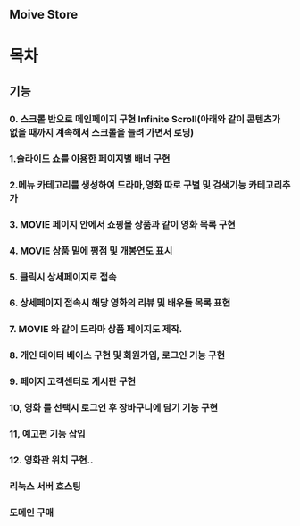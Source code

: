 ## Moive Store

# 목차

## 기능

### 0. 스크롤 반으로 메인페이지 구현 Infinite Scroll(아래와 같이 콘텐츠가 없을 때까지 계속해서 스크롤을 늘려 가면서 로딩)

### 1.슬라이드 쇼를 이용한 페이지별 배너 구현

### 2.메뉴 카테고리를 생성하여 드라마,영화 따로 구별 및 검색기능 카테고리추가

### 3. MOVIE 페이지 안에서 쇼핑몰 상품과 같이 영화 목록 구현

### 4. MOVIE 상품 밑에 평점 및 개봉연도 표시

### 5. 클릭시 상세페이지로 접속

### 6. 상세페이지 접속시 해당 영화의 리뷰 및 배우들 목록 표현

### 7. MOVIE 와 같이 드라마 상품 페이지도 제작.

### 8. 개인 데이터 베이스 구현 및 회원가입, 로그인 기능 구현

### 9. 페이지 고객센터로 게시판 구현

### 10, 영화 를 선택시 로그인 후 장바구니에 담기 기능 구현

### 11, 예고편 기능 삽입

### 12. 영화관 위치 구현..

###  리눅스 서버 호스팅

### 도메인 구매
